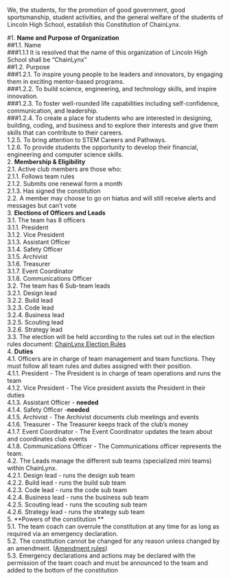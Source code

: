 <!-- Output copied to clipboard! -->

<!-----
NEW: Check the "Suppress top comment" option to remove this info from the output.

Conversion time: 0.486 seconds.


Using this Markdown file:

1. Paste this output into your source file.
2. See the notes and action items below regarding this conversion run.
3. Check the rendered output (headings, lists, code blocks, tables) for proper
   formatting and use a linkchecker before you publish this page.

Conversion notes:

* Docs to Markdown version 1.0β29
* Fri May 21 2021 19:00:09 GMT-0700 (PDT)
* Source doc: Constitution Version 8.1 (5/20/2021)
----->


We, the students, for the promotion of good government, good sportsmanship, student activities, and the general welfare of the students of Lincoln High School, establish this Constitution of ChainLynx.<br />



#1. **Name and Purpose of Organization**<br />
    ##1.1. Name<br />
        ###1.1.1 It is resolved that the name of this organization of Lincoln High School shall be “ChainLynx” <br />
    ##1.2. Purpose<br />
        ###1.2.1. To inspire young people to be leaders and innovators, by engaging them in exciting mentor-based programs. <br />
        ###1.2.2. To build science, engineering, and technology skills, and inspire innovation.<br />
        ###1.2.3. To foster well-rounded life capabilities including self-confidence, communication, and leadership.<br />
        ###1.2.4. To create a place for students who are interested in designing, building, coding, and business and to explore their interests and give them skills that can contribute to their careers.<br />
        1.2.5. To bring attention to STEM Careers and Pathways.<br />
        1.2.6. To provide students the opportunity to develop their financial, engineering and computer science skills.<br />
2. **Membership & Eligibility**<br />
    2.1. Active club members are those who:<br />
        2.1.1. Follows team rules<br />
        2.1.2. Submits one renewal form a month<br />
        2.1.3. Has signed the constitution <br />
    2.2. A member may choose to go on hiatus and will still receive alerts and messages but can’t vote<br />
3. **Elections of Officers and Leads**<br />
    3.1. The team has 8 officers<br />
        3.1.1. President<br />
        3.1.2. Vice President<br />
        3.1.3. Assistant Officer<br />
        3.1.4. Safety Officer<br />
        3.1.5. Archivist<br />
        3.1.6. Treasurer<br />
        3.1.7. Event Coordinator<br />
        3.1.8. Communications Officer<br />
    3.2. The team has 6 Sub-team leads<br />
        3.2.1. Design lead<br />
        3.2.2. Build lead<br />
        3.2.3. Code lead<br />
        3.2.4. Business lead<br />
        3.2.5. Scouting lead<br />
        3.2.6. Strategy lead<br />
    3.3. The election will be held according to the rules set out in the election rules document: [ChainLynx Election Rules](https://docs.google.com/document/d/1MgXhKMtcFllOEQnpebKyiydfdwL2ZO5Uc3c27lg-qgo/edit?usp=sharing)<br />
4. **Duties**<br />
    4.1. Officers are in charge of team management and team functions. They must follow all team rules and duties assigned with their position. <br />
        4.1.1. President - The President is in charge of team operations and runs the team<br />
        4.1.2. Vice President - The Vice president assists the President in their duties<br />
        4.1.3. Assistant Officer - **needed**<br />
        4.1.4. Safety Officer -**needed**<br />
        4.1.5. Archivist - The Archivist documents club meetings and events<br />
        4.1.6. Treasurer - The Treasurer keeps track of the club’s money<br />
        4.1.7. Event Coordinator - The Event Coordinator updates the team about and coordinates club events<br />
        4.1.8. Communications Officer - The Communications officer represents the team.<br />
    4.2. The Leads manage the different sub teams (specialized mini teams) within ChainLynx. <br />
        4.2.1. Design lead - runs the design sub team<br />
        4.2.2. Build lead - runs the build sub team<br />
        4.2.3. Code lead - runs the code sub team<br />
        4.2.4. Business lead - runs the business sub team<br />
        4.2.5. Scouting lead - runs the scouting sub team<br />
        4.2.6. Strategy lead - runs the strategy sub team<br />
5. **Powers of the constitution **<br />
    5.1. The team coach can overrule the constitution at any time for as long as required via an emergency declaration.<br />
    5.2. The constitution cannot be changed for any reason unless changed by an amendment. ([Amendment rules](https://docs.google.com/document/d/1MgXhKMtcFllOEQnpebKyiydfdwL2ZO5Uc3c27lg-qgo/edit?usp=sharing))<br />
    5.3. Emergency declarations and actions may be declared with the permission of the team coach and must be announced to the team and added to the bottom of the constitution <br />
